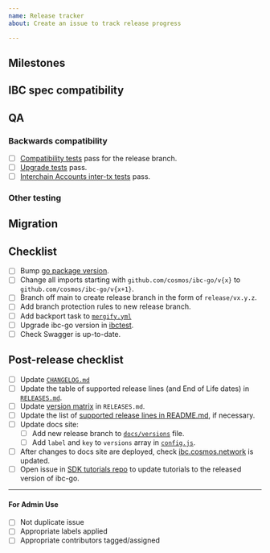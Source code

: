 ```yaml
---
name: Release tracker
about: Create an issue to track release progress

---
```


<!-- < < < < < < < < < < < < < < < < < < < < < < < < < < < < < < < < < ☺ 
v                            ✰  Thanks for opening an issue! ✰    
v    Before smashing the submit button please review the template.
v    Word of caution: poorly thought-out proposals may be rejected 
v                     without deliberation 
☺ > > > > > > > > > > > > > > > > > > > > > > > > > > > > > > > > >  -->

## Milestones

<!-- Links to alpha, beta, RC or final milestones -->

## IBC spec compatibility

<!-- Version of the IBC spec that this release is compatible with -->

## QA

### Backwards compatibility

<!-- List of tests that need be performed with previous
versions of ibc-go to guarantee that no regression is introduced -->

- [ ] [Compatibility tests](https://github.com/cosmos/ibc-go/actions/workflows/e2e-compatibility.yaml) pass for the release branch.
- [ ] [Upgrade tests](https://github.com/cosmos/ibc-go/actions/workflows/e2e-upgrade.yaml) pass.
- [ ] [Interchain Accounts inter-tx tests](https://github.com/cosmos/interchain-accounts-demo/actions/workflows/e2e-compatibility.yaml) pass.

### Other testing

## Migration 

<!-- Link to migration document -->

## Checklist

<!-- Remove any items that are not applicable. -->

- [ ] Bump [go package version](https://github.com/cosmos/ibc-go/blob/main/go.mod#L3).
- [ ] Change all imports starting with `github.com/cosmos/ibc-go/v{x}` to `github.com/cosmos/ibc-go/v{x+1}`.
- [ ] Branch off main to create release branch in the form  of `release/vx.y.z`.
- [ ] Add branch protection rules to new release branch.
- [ ] Add backport task to [`mergify.yml`](https://github.com/cosmos/ibc-go/blob/main/.github/mergify.yml)
- [ ] Upgrade ibc-go version in [ibctest](https://github.com/strangelove-ventures/ibctest).
- [ ] Check Swagger is up-to-date.

## Post-release checklist

- [ ] Update [`CHANGELOG.md`](https://github.com/cosmos/ibc-go/blob/main/CHANGELOG.md)
- [ ] Update the table of supported release lines (and End of Life dates) in [`RELEASES.md`](https://github.com/cosmos/ibc-go/blob/main/RELEASES.md).
- [ ] Update [version matrix](https://github.com/cosmos/ibc-go/blob/main/RELEASES.md#version-matrix) in `RELEASES.md`.
- [ ] Update the list of [supported release lines in README.md](https://github.com/cosmos/ibc-go#releases), if necessary.
- [ ] Update docs site:
  - [ ] Add new release branch to [`docs/versions`](https://github.com/cosmos/ibc-go/blob/main/docs/versions) file.
  - [ ] Add `label` and `key` to `versions` array in [`config.js`](https://github.com/cosmos/ibc-go/blob/main/docs/.vuepress/config.js#L62).
- [ ] After changes to docs site are deployed, check [ibc.cosmos.network](https://ibc.cosmos.network) is updated.
- [ ] Open issue in [SDK tutorials repo](https://github.com/cosmos/sdk-tutorials) to update tutorials to the released version of ibc-go.

____

#### For Admin Use

- [ ] Not duplicate issue
- [ ] Appropriate labels applied
- [ ] Appropriate contributors tagged/assigned
